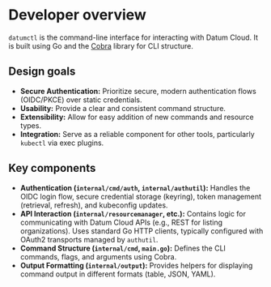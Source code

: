 # Developer overview

`datumctl` is the command-line interface for interacting with Datum Cloud. It is
built using Go and the [Cobra](https://cobra.dev/) library for CLI structure.

## Design goals

*   **Secure Authentication:** Prioritize secure, modern authentication flows
    (OIDC/PKCE) over static credentials.
*   **Usability:** Provide a clear and consistent command structure.
*   **Extensibility:** Allow for easy addition of new commands and resource
    types.
*   **Integration:** Serve as a reliable component for other tools,
    particularly `kubectl` via exec plugins.

## Key components

*   **Authentication (`internal/cmd/auth`, `internal/authutil`):** Handles the
    OIDC login flow, secure credential storage (keyring), token management
    (retrieval, refresh), and kubeconfig updates.
*   **API Interaction (`internal/resourcemanager`, etc.):** Contains logic for
    communicating with Datum Cloud APIs (e.g., REST for listing
    organizations). Uses standard Go HTTP clients, typically configured with
    OAuth2 transports managed by `authutil`.
*   **Command Structure (`internal/cmd`, `main.go`):** Defines the CLI commands,
    flags, and arguments using Cobra.
*   **Output Formatting (`internal/output`):** Provides helpers for displaying
    command output in different formats (table, JSON, YAML).
